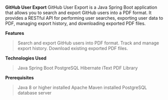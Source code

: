 **GitHub User Export**
GitHub User Export is a Java Spring Boot application that allows you to search and export GitHub users into a PDF format. It provides a RESTful API for performing user searches, exporting user data to PDF, managing export history, and downloading exported PDF files.

**Features**
> Search and export GitHub users into PDF format.
> Track and manage export history.
> Download existing exported PDF files.

**Technologies Used**
> Java
> Spring Boot
> PostgreSQL
> Hibernate
> iText PDF Library

**Prerequisites**
> Java 8 or higher installed
> Apache Maven installed
> PostgreSQL database server
